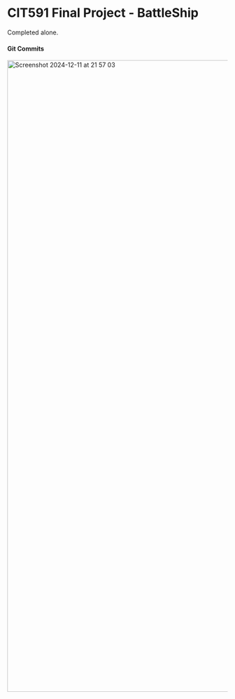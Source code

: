 # CIT591 Final Project - BattleShip
 
Completed alone.

#### Git Commits

<img width="1440" alt="Screenshot 2024-12-11 at 21 57 03" src="https://github.com/user-attachments/assets/568346d3-feaa-4a80-8982-7b3acc850b29" />
